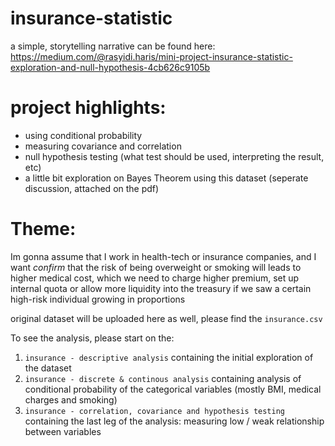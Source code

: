 # insurance-statistic

a simple, storytelling narrative can be found here:
https://medium.com/@rasyidi.haris/mini-project-insurance-statistic-exploration-and-null-hypothesis-4cb626c9105b

# project highlights:
- using conditional probability
- measuring covariance and correlation
- null hypothesis testing (what test should be used, interpreting the result, etc)
- a little bit exploration on Bayes Theorem using this dataset (seperate discussion, attached on the pdf)

# Theme:

Im gonna assume that I work in health-tech or insurance companies, and I want *confirm* that the risk of being overweight or smoking will leads to higher medical cost, which we need to charge higher premium, set up internal quota or allow more liquidity into the treasury if we saw a certain high-risk individual growing in proportions

original dataset will be uploaded here as well, please find the ```insurance.csv```

To see the analysis, please start on the:
1. ```insurance - descriptive analysis``` containing the initial exploration of the dataset
2. ```insurance - discrete & continous analysis``` containing analysis of conditional probability of the categorical variables (mostly BMI, medical charges and smoking)
3. ```insurance - correlation, covariance and hypothesis testing``` containing the last leg of the analysis: measuring low / weak relationship between variables

